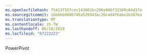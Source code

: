 ```yaml
---
ms.openlocfilehash: f5413f55fcec143001bc296a986f31509c66d37e
ms.sourcegitcommit: 1bbbbb8686745a520543ac26c4d4f6abe1b167ea
ms.translationtype: MT
ms.contentlocale: zh-TW
ms.lasthandoff: 06/18/2019
ms.locfileid: "67223223"
---
```

PowerPivot
